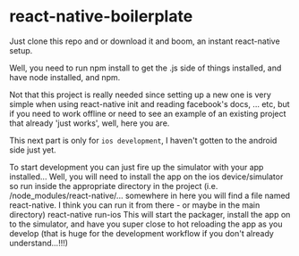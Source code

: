 # react-native-boilerplate

Just clone this repo and or download it and boom, an instant react-native setup. 

Well, you need to run 
    npm install
to get the .js side of things installed, and have node installed, and npm.

Not that this project is really needed since setting up a new one is very simple when using react-native init and reading facebook's docs, ... etc, but if you need to work offline or need to see an example of an existing project that already 'just works', well, here you are.

This next part is only for `ios development`, I haven't gotten to the android side just yet.

To start development you can just fire up the simulator with your app installed... Well, you will need to install the app on the ios device/simulator so run inside the appropriate directory in the project (i.e. /node_modules/react-native/... somewhere in here you will find a file  named react-native. I think you can run it from there - or maybe in the main directory)
    react-native run-ios
This will start the packager, install the app on to the simulator, and have you super close to hot reloading the app as you develop (that is huge for the development workflow if you don't already understand...!!!)

